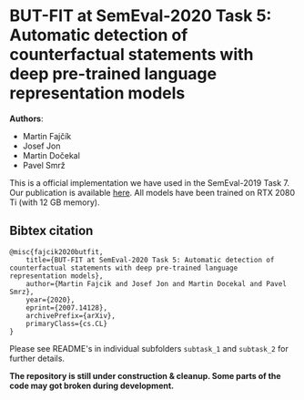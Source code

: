 # BUT-FIT at SemEval-2020 Task 5:  Automatic detection of counterfactual statements with deep pre-trained language representation models
__Authors__:
* Martin Fajčík
* Josef Jon
* Martin Dočekal
* Pavel Smrž

This is a official implementation we have used in the SemEval-2019 Task 7. Our publication is available [here](xxx).
All models have been trained on RTX 2080 Ti (with 12 GB memory).

## Bibtex citation
```
@misc{fajcik2020butfit,
    title={BUT-FIT at SemEval-2020 Task 5: Automatic detection of counterfactual statements with deep pre-trained language representation models},
    author={Martin Fajcik and Josef Jon and Martin Docekal and Pavel Smrz},
    year={2020},
    eprint={2007.14128},
    archivePrefix={arXiv},
    primaryClass={cs.CL}
}
```

Please see README's in individual subfolders `subtask_1` and `subtask_2` for further details.

__The repository is still under construction & cleanup. Some parts of the code may got broken during development.__

